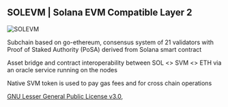 ## SOLEVM | Solana EVM Compatible Layer 2

![SOLEVM](https://solevm.com/img/solevm_onepager.png?v=2)

Subchain based on go-ethereum, consensus system of 21 validators with Proof of Staked Authority (PoSA) derived from Solana smart contract

Asset bridge and contract interoperability between SOL <> SVM <> ETH via an oracle service running on the nodes

Native SVM token is used to pay gas fees and for cross chain operations

[GNU Lesser General Public License v3.0](https://www.gnu.org/licenses/lgpl-3.0.en.html),

